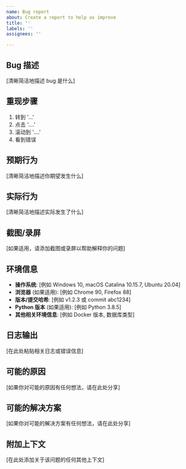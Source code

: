 ```yaml
---
name: Bug report
about: Create a report to help us improve
title: ''
labels: ''
assignees: ''

---
```


## Bug 描述
[清晰简洁地描述 bug 是什么]

## 重现步骤
1. 转到 '...'
2. 点击 '....'
3. 滚动到 '....'
4. 看到错误

## 预期行为
[清晰简洁地描述你期望发生什么]

## 实际行为
[清晰简洁地描述实际发生了什么]

## 截图/录屏
[如果适用，请添加截图或录屏以帮助解释你的问题]

## 环境信息
- **操作系统**: [例如 Windows 10, macOS Catalina 10.15.7, Ubuntu 20.04]
- **浏览器** (如果适用): [例如 Chrome 90, Firefox 88]
- **版本/提交哈希**: [例如 v1.2.3 或 commit abc1234]
- **Python 版本** (如果适用): [例如 Python 3.8.5]
- **其他相关环境信息**: [例如 Docker 版本, 数据库类型]

## 日志输出
[在此处粘贴相关日志或错误信息]

## 可能的原因
[如果你对可能的原因有任何想法，请在此处分享]

## 可能的解决方案
[如果你对可能的解决方案有任何想法，请在此处分享]

## 附加上下文
[在此处添加关于该问题的任何其他上下文]
